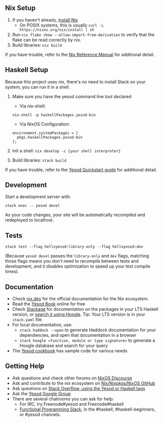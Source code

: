 ## Nix Setup

1. If you haven't already, [install Nix](https://nixos.org/download/)
	* On POSIX systems, this is usually `curl -L https://nixos.org/nix/install | sh`
2. Run `nix flake show --allow-import-from-derivation` to verify that the flake can be read correctly by nix.
3. Build libraries: `nix build`

If you have trouble, refer to the [Nix Reference Manual](https://hydra.nixos.org/build/275163694/download/1/manual/introduction.html) for additional detail.

## Haskell Setup

Because this project uses nix, there's no need to install Stack on your system, you can run it in a shell.
1. Make sure you have the yesod command line tool declared
	* Via nix-shell:

	```
	nix-shell -p haskellPackages.yesod-bin
	```

	* Via NixOS Configuration:

	```
	environment.systemPackages = [
      pkgs.haskellPackages.yesod-bin
    ];
	```

2. Init a shell: `nix develop -c {your shell interpreter}`
3. Build libraries: `stack build`

If you have trouble, refer to the [Yesod Quickstart guide](https://www.yesodweb.com/page/quickstart) for additional detail.

## Development

Start a development server with:

```
stack exec -- yesod devel
```

As your code changes, your site will be automatically recompiled and redeployed to localhost.

## Tests

```
stack test --flag helloyesod:library-only --flag helloyesod:dev
```

(Because `yesod devel` passes the `library-only` and `dev` flags, matching those flags means you don't need to recompile between tests and development, and it disables optimization to speed up your test compile times).

## Documentation

* Check [nix.dev](https://nix.dev/) for the official documentation for the Nix ecosystem.
* Read the [Yesod Book](https://www.yesodweb.com/book) online for free
* Check [Stackage](http://stackage.org/) for documentation on the packages in your LTS Haskell version, or [search it using Hoogle](https://www.stackage.org/lts/hoogle?q=). Tip: Your LTS version is in your `stack.yaml` file.
* For local documentation, use:
	* `stack haddock --open` to generate Haddock documentation for your dependencies, and open that documentation in a browser
	* `stack hoogle <function, module or type signature>` to generate a Hoogle database and search for your query
* The [Yesod cookbook](https://github.com/yesodweb/yesod-cookbook) has sample code for various needs

## Getting Help

* Ask questions and check other forums on [NixOS Discourse](https://discourse.nixos.org/)
* Ask and contribute to the nix ecosystem on [Nix/Nixpkgs/NixOS GitHub](https://github.com/NixOS/)
* Ask questions on [Stack Overflow, using the Yesod or Haskell tags](https://stackoverflow.com/questions/tagged/yesod+haskell)
* Ask the [Yesod Google Group](https://groups.google.com/forum/#!forum/yesodweb)
* There are several chatrooms you can ask for help:
	* For IRC, try Freenode#yesod and Freenode#haskell
	* [Functional Programming Slack](https://fpchat-invite.herokuapp.com/), in the #haskell, #haskell-beginners, or #yesod channels.
